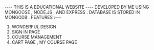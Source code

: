 ---- THIS IS A EDUCATIONAL WEBSITE ---- DEVELOPED BY ME USING MONGOOSE , NODE.JS , AND EXPRESS . DATABASE IS STORED IN MONGODB . 
FEATURES :---
1. WONDERFUL DESIGN
2. SIGN IN PAGE
3. COURSE MANAGEMENT
4. CART PAGE , MY COURSE PAGE
